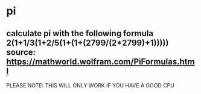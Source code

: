 # pi
calculate pi with the following formula<br>
2(1+1/3(1+2/5(1+(1+(2799/(2*2799)+1)))))<br>
source: https://mathworld.wolfram.com/PiFormulas.html<br>
----
PLEASE NOTE: THIS WILL ONLY WORK IF YOU HAVE A GOOD CPU
